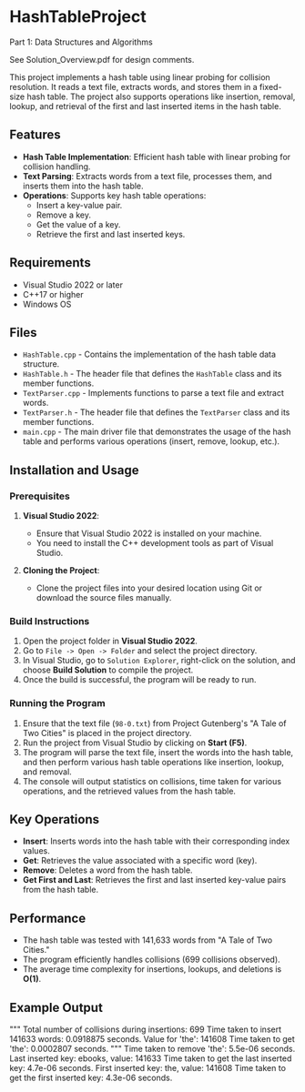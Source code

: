 # HashTableProject
Part 1: Data Structures and Algorithms

See Solution_Overview.pdf for design comments.

This project implements a hash table using linear probing for collision resolution. It reads a text file, extracts words, and stores them in a fixed-size hash table. The project also supports operations like insertion, removal, lookup, and retrieval of the first and last inserted items in the hash table.

## Features

- **Hash Table Implementation**: Efficient hash table with linear probing for collision handling.
- **Text Parsing**: Extracts words from a text file, processes them, and inserts them into the hash table.
- **Operations**: Supports key hash table operations:
  - Insert a key-value pair.
  - Remove a key.
  - Get the value of a key.
  - Retrieve the first and last inserted keys.

## Requirements

- Visual Studio 2022 or later
- C++17 or higher
- Windows OS

## Files

- `HashTable.cpp` - Contains the implementation of the hash table data structure.
- `HashTable.h` - The header file that defines the `HashTable` class and its member functions.
- `TextParser.cpp` - Implements functions to parse a text file and extract words.
- `TextParser.h` - The header file that defines the `TextParser` class and its member functions.
- `main.cpp` - The main driver file that demonstrates the usage of the hash table and performs various operations (insert, remove, lookup, etc.).

## Installation and Usage

### Prerequisites

1. **Visual Studio 2022**:
   - Ensure that Visual Studio 2022 is installed on your machine.
   - You need to install the C++ development tools as part of Visual Studio.

2. **Cloning the Project**:
   - Clone the project files into your desired location using Git or download the source files manually.

### Build Instructions

1. Open the project folder in **Visual Studio 2022**.
2. Go to `File -> Open -> Folder` and select the project directory.
3. In Visual Studio, go to `Solution Explorer`, right-click on the solution, and choose **Build Solution** to compile the project.
4. Once the build is successful, the program will be ready to run.

### Running the Program

1. Ensure that the text file (`98-0.txt`) from Project Gutenberg's "A Tale of Two Cities" is placed in the project directory.
2. Run the project from Visual Studio by clicking on **Start (F5)**.
3. The program will parse the text file, insert the words into the hash table, and then perform various hash table operations like insertion, lookup, and removal.
4. The console will output statistics on collisions, time taken for various operations, and the retrieved values from the hash table.

## Key Operations

- **Insert**: Inserts words into the hash table with their corresponding index values.
- **Get**: Retrieves the value associated with a specific word (key).
- **Remove**: Deletes a word from the hash table.
- **Get First and Last**: Retrieves the first and last inserted key-value pairs from the hash table.

## Performance

- The hash table was tested with 141,633 words from "A Tale of Two Cities."
- The program efficiently handles collisions (699 collisions observed).
- The average time complexity for insertions, lookups, and deletions is **O(1)**.

## Example Output
"""
Total number of collisions during insertions: 699 
Time taken to insert 141633 words: 0.0918875 seconds. 
Value for 'the': 141608 Time taken to get 'the': 0.0002807 seconds. 
"""
Time taken to remove 'the': 5.5e-06 seconds. 
Last inserted key: ebooks, value: 141633 
Time taken to get the last inserted key: 4.7e-06 seconds. 
First inserted key: the, value: 141608 
Time taken to get the first inserted key: 4.3e-06 seconds.
